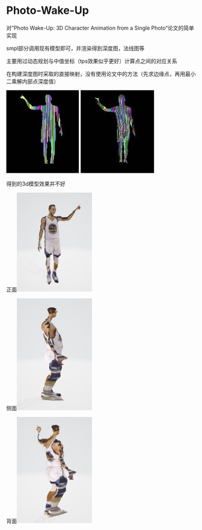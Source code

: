 # Photo-Wake-Up
对”Photo Wake-Up: 3D Character Animation from a Single Photo“论文的简单实现

smpl部分调用现有模型即可，并渲染得到深度图，法线图等


主要用过动态规划与中值坐标（tps效果似乎更好）计算点之间的对应关系



在构建深度图时采取的直接映射，没有使用论文中的方法（先求边缘点，再用最小二乘解内部点深度值）

![Alt text](/photo/duiy1.jpg "原图")
![Alt text](/photo/duiy2.jpg "smpl")

得到的3d模型效果并不好

正面<img src="/photo/xiaog.jpg" width="200">

侧面<img src="/photo/xiaog2.jpg" width="200">

背面<img src="/photo/xiaog3.jpg" width="200">
